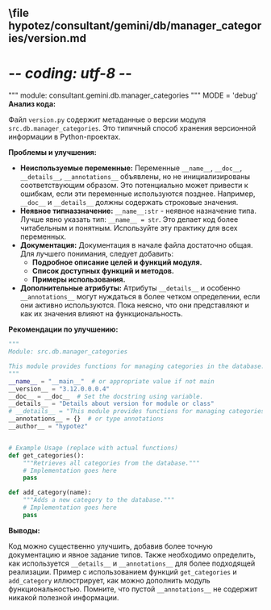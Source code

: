 ## \file hypotez/consultant/gemini/db/manager_categories/version.md
# -*- coding: utf-8 -*-

""" module: consultant.gemini.db.manager_categories """
MODE = 'debug'
**Анализ кода:**

Файл `version.py` содержит метаданные о версии модуля `src.db.manager_categories`. Это типичный способ хранения версионной информации в Python-проектах.

**Проблемы и улучшения:**

* **Неиспользуемые переменные:** Переменные `__name__`, `__doc__`, `__details__`, `__annotations__` объявлены, но не инициализированы  соответствующим образом. Это потенциально может привести к ошибкам, если эти переменные используются позднее.  Например, `__doc__` и `__details__` должны содержать строковые значения.
* **Неявное типназзначение:** `__name__:str` - неявное назначение типа. Лучше явно указать тип: `__name__ = str`. Это делает код более читабельным и понятным.  Используйте эту практику для всех переменных.
* **Документация:** Документация в начале файла достаточно общая. Для лучшего понимания, следует добавить:
    * **Подробное описание целей и функций модуля.**
    * **Список доступных функций и методов.**
    * **Примеры использования.**
* **Дополнительные атрибуты:** Атрибуты `__details__` и особенно `__annotations__` могут нуждаться в более четком определении, если они активно используются.  Пока неясно, что они представляют и как их значения влияют на функциональность.


**Рекомендации по улучшению:**

```python
"""
Module: src.db.manager_categories

This module provides functions for managing categories in the database.
"""
__name__ = "__main__"  # or appropriate value if not main
__version__ = "3.12.0.0.0.4"
__doc__ = __doc__  # Set the docstring using variable.
__details__ = "Details about version for module or class"
# __details__ = "This module provides functions for managing categories in the database." # more specific
__annotations__ = {}  # or type annotations
__author__ = "hypotez"


# Example Usage (replace with actual functions)
def get_categories():
    """Retrieves all categories from the database."""
    # Implementation goes here
    pass

def add_category(name):
    """Adds a new category to the database."""
    # Implementation goes here
    pass
```


**Выводы:**

Код можно существенно улучшить, добавив более точную документацию и явное задание типов.  Также необходимо определить, как используется `__details__` и `__annotations__` для более подходящей реализации. Пример с использованием функций `get_categories` и `add_category` иллюстрирует, как можно дополнить модуль функциональностью.  Помните, что пустой `__annotations__` не содержит никакой полезной информации.
